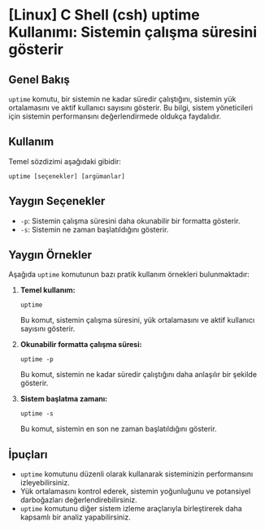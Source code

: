 # [Linux] C Shell (csh) uptime Kullanımı: Sistemin çalışma süresini gösterir

## Genel Bakış
`uptime` komutu, bir sistemin ne kadar süredir çalıştığını, sistemin yük ortalamasını ve aktif kullanıcı sayısını gösterir. Bu bilgi, sistem yöneticileri için sistemin performansını değerlendirmede oldukça faydalıdır.

## Kullanım
Temel sözdizimi aşağıdaki gibidir:

```
uptime [seçenekler] [argümanlar]
```

## Yaygın Seçenekler
- `-p`: Sistemin çalışma süresini daha okunabilir bir formatta gösterir.
- `-s`: Sistemin ne zaman başlatıldığını gösterir.
  
## Yaygın Örnekler
Aşağıda `uptime` komutunun bazı pratik kullanım örnekleri bulunmaktadır:

1. **Temel kullanım:**
   ```
   uptime
   ```
   Bu komut, sistemin çalışma süresini, yük ortalamasını ve aktif kullanıcı sayısını gösterir.

2. **Okunabilir formatta çalışma süresi:**
   ```
   uptime -p
   ```
   Bu komut, sistemin ne kadar süredir çalıştığını daha anlaşılır bir şekilde gösterir.

3. **Sistem başlatma zamanı:**
   ```
   uptime -s
   ```
   Bu komut, sistemin en son ne zaman başlatıldığını gösterir.

## İpuçları
- `uptime` komutunu düzenli olarak kullanarak sisteminizin performansını izleyebilirsiniz.
- Yük ortalamasını kontrol ederek, sistemin yoğunluğunu ve potansiyel darboğazları değerlendirebilirsiniz.
- `uptime` komutunu diğer sistem izleme araçlarıyla birleştirerek daha kapsamlı bir analiz yapabilirsiniz.